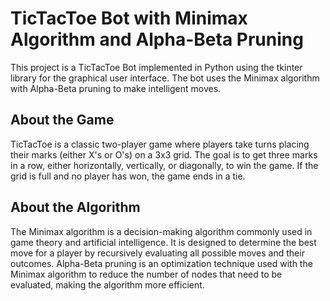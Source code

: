 # TicTacToe Bot with Minimax Algorithm and Alpha-Beta Pruning
This project is a TicTacToe Bot implemented in Python using the tkinter library for the graphical user interface. The bot uses the Minimax algorithm with Alpha-Beta pruning to make intelligent moves.

## About the Game
TicTacToe is a classic two-player game where players take turns placing their marks (either X's or O's) on a 3x3 grid. The goal is to get three marks in a row, either horizontally, vertically, or diagonally, to win the game. If the grid is full and no player has won, the game ends in a tie.

## About the Algorithm
The Minimax algorithm is a decision-making algorithm commonly used in game theory and artificial intelligence. It is designed to determine the best move for a player by recursively evaluating all possible moves and their outcomes. Alpha-Beta pruning is an optimization technique used with the Minimax algorithm to reduce the number of nodes that need to be evaluated, making the algorithm more efficient.

